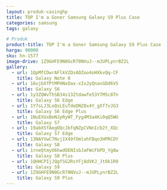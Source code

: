 ```yaml
---
layout: produk-casinghp
title: TOP I'm a Goner Samsung Galaxy S9 Plus Case
categories: samsung
tags: galaxy

# Produk
product-title: TOP I'm a Goner Samsung Galaxy S9 Plus Case
harga: 90000
sku: hn-1577
image-drive: 1Z9GHFE9N0GcR70NVuJ--mJUPLynrBZ2L
gallery:
  - url: 1QpMfCDwrAFlkVZQsAOZoo4oHXkvQq-CF
    title: Galaxy Note 8
  - url: 16ujbXfPtMPHNxOax-xIxJyQnavGDd6VS
    title: Galaxy S6
  - url: 1y3ZQWvThSB34s13Ztdawfe53Y7M5c8Tn
    title: Galaxy S6 Edge
  - url: 1Y7sLJ3LoQsLEuTdeDNZ8x4Y_gXf7vJG3
    title: Galaxy S6 Edge Plus
  - url: 1NuEXUxBeNJpRyWT_Fyg4M3a4Ki0qQ5WU
    title: Galaxy S7
  - url: 19abX5fAegOQcJbfqNZpCVNnIcb2t_XQc
    title: Galaxy S7 Edge
  - url: 13NAYVwC7NvjIX49fOmlohFBqo3HPRCDY
    title: Galaxy S8
  - url: 1rneQtmyO6hwdOENIsbJaFWcFbPD_Yg8w
    title: Galaxy S8 Plus
  - url: 1QHHCPIjJQgfSG2RsYFj8dVKJ_JtOk1R9
    title: Galaxy S9
  - url: 1Z9GHFE9N0GcR70NVuJ--mJUPLynrBZ2L
    title: Galaxy S9 Plus
---
```

